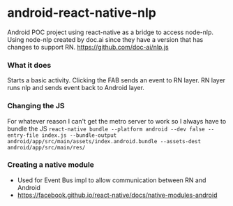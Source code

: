 # android-react-native-nlp
Android POC project using react-native as a bridge to access node-nlp. Using node-nlp created by doc.ai since they have a version that has changes to support RN. https://github.com/doc-ai/nlp.js

### What it does
Starts a basic activity. Clicking the FAB sends an event to RN layer. RN layer runs nlp and sends event back to Android layer.

### Changing the JS
For whatever reason I can't get the metro server to work so I always have to bundle the JS 
`react-native bundle --platform android --dev false --entry-file index.js --bundle-output android/app/src/main/assets/index.android.bundle --assets-dest android/app/src/main/res/ `

### Creating a native module
- Used for Event Bus impl to allow communication between RN and Android
- https://facebook.github.io/react-native/docs/native-modules-android
